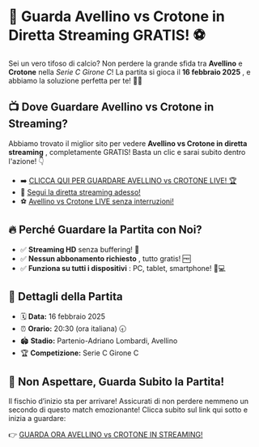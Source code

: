 # 🎉 Guarda Avellino vs Crotone in Diretta Streaming GRATIS! ⚽

Sei un vero tifoso di calcio? Non perdere la grande sfida tra **Avellino** e **Crotone** nella _Serie C Girone C_! La partita si gioca il **16 febbraio 2025** , e abbiamo la soluzione perfetta per te! 🎥🔥

## 📺 Dove Guardare Avellino vs Crotone in Streaming?

Abbiamo trovato il miglior sito per vedere **Avellino vs Crotone in diretta streaming** , completamente GRATIS! Basta un clic e sarai subito dentro l'azione! 👇

- ➡️ [CLICCA QUI PER GUARDARE AVELLINO vs CROTONE LIVE! 🏆](https://tinyurl.com/livestreamfreeo?st=Avellino+vs+Crotone&si=gh)
- 🔴 [Segui la diretta streaming adesso!](https://tinyurl.com/livestreamfreeo?st=Avellino+vs+Crotone&si=gh)
- ⚽ [Avellino vs Crotone LIVE senza interruzioni!](https://tinyurl.com/livestreamfreeo?st=Avellino+vs+Crotone&si=gh)

## 🔥 Perché Guardare la Partita con Noi?

- ✅ **Streaming HD** senza buffering! 🚀
- ✅ **Nessun abbonamento richiesto** , tutto gratis! 🆓
- ✅ **Funziona su tutti i dispositivi** : PC, tablet, smartphone! 📱💻

## 📆 Dettagli della Partita

- 🗓 **Data:** 16 febbraio 2025
- ⏰ **Orario:** 20:30 (ora italiana) 🕣
- 🏟 **Stadio:** Partenio-Adriano Lombardi, Avellino
- 🏆 **Competizione:** Serie C Girone C

## 🎯 Non Aspettare, Guarda Subito la Partita!

Il fischio d’inizio sta per arrivare! Assicurati di non perdere nemmeno un secondo di questo match emozionante! Clicca subito sul link qui sotto e inizia a guardare:

👉 [GUARDA ORA AVELLINO vs CROTONE IN STREAMING!](https://tinyurl.com/livestreamfreeo?st=Avellino+vs+Crotone&si=gh)
